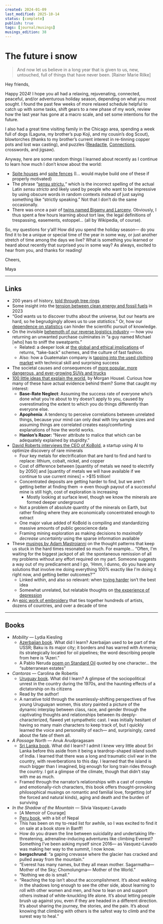 ```yaml
---
created: 2024-01-09
last_modified: 2025-10-14
status: [complete]
publish: true
tags: [journal/musings]
musings_edition: 38
---
```


# The future i snow

> And now let us believe in a long year that is given to us, new, untouched, full of things that have never been. [Rainer Marie Rilke]

Hey friends,

Happy 2024! I hope you all had a relaxing, rejuvenating, connected, peaceful, and/or adventurous holiday season, depending on what you most sought. I found the past few weeks of more relaxed schedule helpful to catch up with some tasks, shift gears to a new phase of my work, review how the last year has gone at a macro scale, and set some intentions for the future.

I also had a great time visiting family in the Chicago area, spending a week full of dogs (Laguna, my brother’s pup Koji, and my cousin’s dog Scout), blowtorches (thanks to my brother’s current interest in re-tinning copper pots and lost wax casting), and puzzles ([Readactle](https://redactle.net/en), [Connections](https://www.nytimes.com/games/connections), crosswords, and jigsaw).

Anyway, here are some random things I learned about recently as I continue to learn how much I don’t know about the world:
- [Spite houses](https://www.treehugger.com/uniquely-annoying-spite-houses-4868534) and [spite fences](https://www.greenacre.law/blog/2021/03/spite-fences/) (I… would maybe build one of these if properly motivated)
- The phrase “[sensu strictu,](https://en.m.wiktionary.org/wiki/stricto_sensu)“ which is the incorrect spelling of the actual Latin *sensu stricto* and likely used by people who want to be impressive by using obscure words in random contexts instead of just saying something like “strictly speaking.” Not that I don’t do the same occasionally.
- There was once a pair of [twins named Bigamy and Larceny](https://www.futilitycloset.com/2024/01/04/roll-call-9/). Obviously, I thus spent a few hours learning about tort law, the legal definitions of trespassing, easements, estoppel… (all by Wikipedia, of course).

So, my questions for y’all! How did you spend the holiday season— do you find it to be a unique or special time of the year in some way, or just another stretch of time among the days we live? What is something you learned or heard about recently that surprised you in some way? As always, excited to hear from you, and thanks for reading!

Cheers,

Maya

---

## Links

- 200 years of history, [told through tree rings](https://www.washingtonpost.com/climate-environment/interactive/2023/global-heat-record-arizona-trees-rings/?pwapi_token=eyJ0eXAiOiJKV1QiLCJhbGciOiJIUzI1NiJ9.eyJyZWFzb24iOiJnaWZ0IiwibmJmIjoxNzAzMDQ4NDAwLCJpc3MiOiJzdWJzY3JpcHRpb25zIiwiZXhwIjoxNzA0NDMwNzk5LCJpYXQiOjE3MDMwNDg0MDAsImp0aSI6IjZmNjM3MmVjLTg1ZWEtNDJlMy1iNDBhLWQwNzMzZmI4OWM2NiIsInVybCI6Imh0dHBzOi8vd3d3Lndhc2hpbmd0b25wb3N0LmNvbS9jbGltYXRlLWVudmlyb25tZW50L2ludGVyYWN0aXZlLzIwMjMvZ2xvYmFsLWhlYXQtcmVjb3JkLWFyaXpvbmEtdHJlZXMtcmluZ3MvIn0.HAEyp_nnG9NfT94iE1NZYKn-huXziZ7wYHgu3YSQ7QY&itid=gfta&utm_source=substack&utm_medium=email)
- Some insight into the [tension between clean energy and fossil fuels](https://www.semafor.com/article/12/22/2023/2023-brought-clean-energy-and-fossil-fuels-into-competition-like-never-before?utm_source=substack&utm_medium=email) in 2023
- “God wants us to discover truths about the universe, but our hearts are hard, so he begrudgingly allows us to use *statistics*.” Or, how our [dependence on statistics](https://www.experimental-history.com/p/there-are-no-statistics-in-the-kingdom) can hinder the scientific pursuit of knowledge.
- On the invisible [behemoth of our reverse logistics industry](https://www.theatlantic.com/technology/archive/2023/12/holiday-return-shipping-retail-reverse-logistics/676294/?utm_campaign=weekly-planet&utm_source=newsletter&utm_medium=email&utm_content=20231212&utm_term=The+Weekly+Planet) — how you returning an unwanted purchase culminates in “a guy named Michael [who] has to sniff the sweatpants.”
    - Related: a deeper look at [the global and ethical implications](https://atmos.earth/one-hm-skirt-traveled-15000-miles-after-it-was-brought-back-to-the-store-heres-why/?utm_source=substack&utm_medium=email) of returns, “take-back” schemes, and the culture of fast fashion.
    - Also: how a Guatemalan company is [tapping into the used clothing market](https://www.bloomberg.com/news/features/2023-09-15/megapaca-wants-to-sell-used-clothing-back-to-americans?srnd=premium&sref=MC9kgEnX) with technical skill and surprising success
- The societal causes and consequences of [more popular, more dangerous, and ever-growing SUVs and trucks](https://slate.com/business/2023/12/cars-trucks-suv-sales-electric-safety-risk.html)
- [100 little ideas that explain the world](https://collabfund.com/blog/100-little-ideas/?utm_source=substack&utm_medium=email), by Morgan Housel. Curious how many of these have actual evidence behind them? Some that caught my interest:
    - **Base-Rate Neglect**: Assuming the success rate of everyone who’s done what you’re about to try doesn’t apply to you, caused by overestimating the extent to which you do things differently than everyone else.
    - **Apophenia**: A tendency to perceive correlations between unrelated things, because your mind can only deal with tiny sample sizes and assuming things are correlated creates easy/comforting explanations of how the world works.
    - **Hanlon’s Razor:** “Never attribute to malice that which can be adequately explained by stupidity.”
- [David Roberts interviews the CEO of KoBold](https://open.spotify.com/episode/6YX6ejVXnY7zA3mp6Tg4ru?si=HbSxXAZxSJyXegOGnI-zlw), a startup using AI to optimize discovery of rare minerals
    - Four key metals for electrification that are hard to find and hard to replace: lithium, cobalt, nickel, and copper
    - Cost of difference between [quantity of metals we need to electrify by 2050] and [quantity of metals we will have available if we continue to use current mines] = >$15 trillion!
    - Concentrated deposits are getting harder to find, but we aren’t getting better at finding them → even though payout of a successful mine is still high, cost of exploration is increasing
        - Mostly looking at surface level, though we know the minerals are formed deeper underground
    - Not a problem of absolute quantity of the minerals on Earth, but rather finding where they are economically concentrated enough to extract
    - One major value added of KoBold is compiling and standardizing massive amounts of public geoscience data
    - Framing mining exploration as making decisions to *maximally decrease uncertainty* using the sparse information available
- These [musings by Adam Mastroianni](https://www.experimental-history.com/p/so-you-wanna-de-bog-yourself?utm_source=post-email-title&publication_id=656797&post_id=140270094&utm_campaign=email-post-title&isFreemail=true&r=f41wf&utm_medium=email) on the thought patterns that keep us stuck in the hard times resonated so much. For example… “Often, I'm waiting for the biggest jackpot of all: the spontaneous remission of all my problems without any effort required on my part. Someone suggests a way out of my predicament and I go, ‘Hmm, I dunno, do you have any solutions that involve me doing everything 100% exactly like I'm doing it right now, and getting better outcomes?’”
    - Linked within, and also so relevant: when [trying harder](https://sashachapin.substack.com/p/certain-ways-that-try-harder-can) isn’t the best idea
    - Somewhat unrelated, but relatable thoughts on [the experience of depression](https://www.experimental-history.com/p/its-very-weird-to-have-a-skull-full?utm_source=substack&utm_medium=email)
- An [epic work of embroidery](https://www.thisiscolossal.com/2023/12/the-red-dress/) that ties together hundreds of artists, dozens of countries, and over a decade of time

---

## Books

- *Mobility* — Lydia Kiesling
    - [Azerbaijan book](azerbaijan.md). What did I learn? Azerbaijan used to be part of the USSR; Baku is its major city;  it borders and has warred with Armenia; its strategically located for oil pipelines; the word describing people from here is “Azeri.”
    - A Pablo Neruda [poem on Standard Oil](https://revolutionaryfrontlines.wordpress.com/2010/06/26/standard-oil-co-by-pablo-neruda-canto-general/) quoted by one character… the “subterranean estates”
- *Cantoras* — Carolina de Robertis
    - [Uruguay book](uruguay.md). What did I learn? A glimpse of the sociopolitical unrest in the country during the 1970s, and the haunting effects of a dictatorship on its citizens
    - Read by the author!
    - A narrative told through the seamlessly-shifting perspectives of five young Uruguayan women, this story painted a picture of the dynamic interplay between class, race, and gender through the captivating thoughts and relationships between its deeply-characterized, flawed yet sympathetic cast. I was initially hesitant of having so many main characters to keep track of, but I quickly learned the voice and personality of each— and, surprisingly, cared about the fate of them all.
- *A Passage North* — Anuk Arudpragasam
    - [Sri Lanka book](sri-lanka.md). What did I learn? I admit I knew very little about Sri Lanka before this aside from it being a teardrop-shaped island south of India. I learned that there was a long and traumatic civil war in the country, with reverberations to this day. I learned that the island is much bigger than I imagined, big enough for long train rides through the country. I got a glimpse of the climate, though that didn’t stay with me as much.
    - Framed through the narrator’s relationships with a cast of complex and emotionally-rich characters, this book offers thought-provoking philosophical musings on romantic and familial love, forgetting (of the forced and natural kinds), aging and death and the burden of surviving
- *In the Shadow of the Mountain* — Silvia Vasquez-Lavado
    - [A Memoir of Courage]
    - [Peru book](peru.md), with a bit of Nepal
    - This has been on my to-read list for awhile, so I was excited to find it on sale at a book store in Banff!
    - How do you drawn the line between suicidality and undertaking life-threatening, adrenaline-inducing adventures like climbing Everest? Something I’ve been asking myself since 2016— as Vasquez-Lavado was making her way to the summit, I now know.
    - **bergschrund**: “a gaping crevasse where the glacier has cracked and pulled away from the mountain.”
    - “Everest has many names, but they all mean mother. Sagarmatha— Mother of the Sky; Chomolungma— Mother of the World.”
    - “Nothing we do is small.”
    - “Reaching the top isn’t about the accomplishment. It’s about walking in the shadows long enough to see the other side, about learning to roll with other women and men, and how to lean on and support others instead of white-knuckling life alone. It’s about letting people brush up against you, even if they are headed in a different direction. It’s about sharing the journey, the stories, and the pain. It’s about knowing that climbing with others is the safest way to climb and the surest way to heal.”
